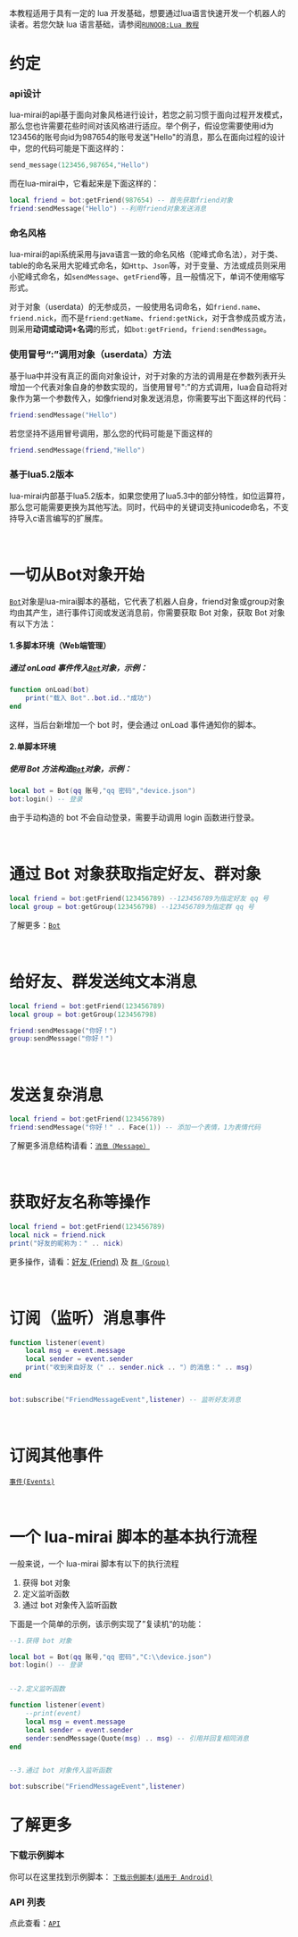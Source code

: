 本教程适用于具有一定的 lua 开发基础，想要通过lua语言快速开发一个机器人的读者。若您欠缺 lua 语言基础，请参阅[`RUNOOB:Lua 教程`](https://www.runoob.com/lua/lua-tutorial.html)

# 约定

### api设计

lua-mirai的api基于面向对象风格进行设计，若您之前习惯于面向过程开发模式，那么您也许需要花些时间对该风格进行适应。举个例子，假设您需要使用id为123456的账号向id为987654的账号发送"Hello"的消息，那么在面向过程的设计中，您的代码可能是下面这样的：

```lua
send_message(123456,987654,"Hello")
```

而在lua-mirai中，它看起来是下面这样的：

```lua
local friend = bot:getFriend(987654) -- 首先获取friend对象
friend:sendMessage("Hello") --利用friend对象发送消息
```

### 命名风格

lua-mirai的api系统采用与java语言一致的命名风格（驼峰式命名法），对于类、table的命名采用大驼峰式命名，如`Http`、`Json`等，对于变量、方法或成员则采用小驼峰式命名，如`sendMessage`、`getFriend`等，且一般情况下，单词不使用缩写形式。

对于对象（userdata）的无参成员，一般使用名词命名，如`friend.name`、`friend.nick`，而不是`friend:getName`、`friend:getNick`，对于含参成员或方法，则采用**动词或动词+名词**的形式，如`bot:getFriend`，`friend:sendMessage`。

### 使用冒号“:”调用对象（userdata）方法

基于lua中并没有真正的面向对象设计，对于对象的方法的调用是在参数列表开头增加一个代表对象自身的参数实现的，当使用冒号":"的方式调用，lua会自动将对象作为第一个参数传入，如像friend对象发送消息，你需要写出下面这样的代码：

```lua
friend:sendMessage("Hello")
```

若您坚持不适用冒号调用，那么您的代码可能是下面这样的

```lua
friend.sendMessage(friend,"Hello")
```

### 基于lua5.2版本

lua-mirai内部基于lua5.2版本，如果您使用了lua5.3中的部分特性，如位运算符，那么您可能需要更换为其他写法。同时，代码中的关键词支持unicode命名，不支持导入c语言编写的扩展库。

<br />

# 一切从Bot对象开始

[`Bot`](/docs/bot.md)对象是lua-mirai脚本的基础，它代表了机器人自身，friend对象或group对象均由其产生，进行事件订阅或发送消息前，你需要获取 Bot 对象，获取 Bot 对象有以下方法：

#### 1.多脚本环境（Web端管理）

##### 通过 onLoad 事件传入[`Bot`](/docs/bot.md)对象，示例：

``` lua
function onLoad(bot)
    print("载入 Bot"..bot.id.."成功")
end
```

这样，当后台新增加一个 bot 时，便会通过 onLoad 事件通知你的脚本。

#### 2.单脚本环境

##### 使用 Bot 方法构造[`Bot`](/docs/bot.md)对象，示例：

``` lua
local bot = Bot(qq 账号,"qq 密码","device.json")
bot:login() -- 登录
```

由于手动构造的 bot 不会自动登录，需要手动调用 login 函数进行登录。

<br />

# 通过 Bot 对象获取指定好友、群对象

``` lua
local friend = bot:getFriend(123456789) --123456789为指定好友 qq 号
local group = bot:getGroup(123456798) --123456789为指定群 qq 号
```

了解更多：[`Bot`](/docs/bot.md)

<br />

# 给好友、群发送纯文本消息

``` lua
local friend = bot:getFriend(123456789)
local group = bot:getGroup(123456798)

friend:sendMessage("你好！")
group:sendMessage("你好！")
```

<br />

# 发送复杂消息

``` lua
local friend = bot:getFriend(123456789)
friend:sendMessage("你好！" .. Face(1)) -- 添加一个表情，1为表情代码
```

了解更多消息结构请看：[`消息（Message）`](/docs/message.md)

<br />

# 获取好友名称等操作

``` lua
local friend = bot:getFriend(123456789)
local nick = friend.nick
print("好友的昵称为：" .. nick)
```

更多操作，请看：[好友 (Friend)](/docs/friend.md)  及 [`群 (Group)`](/docs/group.md)

<br />

# 订阅（监听）消息事件

```lua
function listener(event)
    local msg = event.message
    local sender = event.sender
    print("收到来自好友（" .. sender.nick .. "）的消息：" .. msg)
end


bot:subscribe("FriendMessageEvent",listener) -- 监听好友消息
```

<br />

# 订阅其他事件

[`事件(Events)`](/docs/events.md)

<br />

# 一个 lua-mirai 脚本的基本执行流程

一般来说，一个 lua-mirai 脚本有以下的执行流程

1. 获得 bot 对象
2. 定义监听函数
3. 通过 bot 对象传入监听函数

下面是一个简单的示例，该示例实现了”复读机“的功能：

```lua
--1.获得 bot 对象

local bot = Bot(qq 账号,"qq 密码","C:\\device.json")
bot:login() -- 登录


--2.定义监听函数

function listener(event)
    --print(event)
    local msg = event.message
    local sender = event.sender
    sender:sendMessage(Quote(msg) .. msg) -- 引用并回复相同消息
end


--3.通过 bot 对象传入监听函数

bot:subscribe("FriendMessageEvent",listener)
```

# 了解更多

### 下载示例脚本

你可以在这里找到示例脚本： [`下载示例脚本(适用于 Android)`](https://github.com/only52607/lua-mirai/tree/master/demos)

### API 列表

点此查看：[`API`](/docs/apis.md)